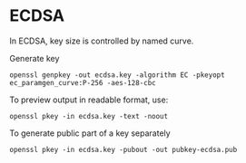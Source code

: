 # ECDSA

In ECDSA, key size is controlled by named curve.

Generate key
```
openssl genpkey -out ecdsa.key -algorithm EC -pkeyopt ec_paramgen_curve:P-256 -aes-128-cbc
```

To preview output in readable format, use:
```
openssl pkey -in ecdsa.key -text -noout
```
To generate public part of a key separately
```
openssl pkey -in ecdsa.key -pubout -out pubkey-ecdsa.pub
```
